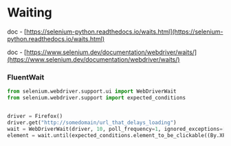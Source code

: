 # Waiting

doc - [https://selenium-python.readthedocs.io/waits.html](https://selenium-python.readthedocs.io/waits.html)

doc - [https://www.selenium.dev/documentation/webdriver/waits/](https://www.selenium.dev/documentation/webdriver/waits/)

### FluentWait

```python
from selenium.webdriver.support.ui import WebDriverWait
from selenium.webdriver.support import expected_conditions 


driver = Firefox()
driver.get("http://somedomain/url_that_delays_loading")
wait = WebDriverWait(driver, 10, poll_frequency=1, ignored_exceptions=[ElementNotVisibleException, ElementNotSelectableException])
element = wait.until(expected_conditions.element_to_be_clickable((By.XPATH, "//div")))
```

